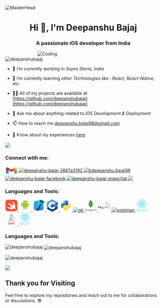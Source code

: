 
<!--

## Hi there 👋

**deepanshubajaj/deepanshubajaj** is a ✨ _special_ ✨ repository because its `README.md` (this file) appears on your GitHub profile.

Here are some ideas to get you started:

- 🔭 I’m currently working on ...
- 🌱 I’m currently learning ...
- 👯 I’m looking to collaborate on ...
- 🤔 I’m looking for help with ...
- 💬 Ask me about ...
- 📫 How to reach me: ...
- 😄 Pronouns: ...
- ⚡ Fun fact: ...
-->

![MasterHead](https://user-images.githubusercontent.com/90236635/232446433-d5540fa2-fe28-4bb8-b929-cdb51fe61336.gif)
<h1 align="center">Hi 👋, I'm Deepanshu Bajaj</h1>
<h3 align="center">A passionate iOS developer from India</h3>

<img align="right" alt="Coding" width="400" src="https://media2.giphy.com/media/v1.Y2lkPTc5MGI3NjExb3BleDZoNnRpcWVta3RjbnV5dHR1Zzdjc2lhZHo1MHdrb3JwZG1qdyZlcD12MV9pbnRlcm5hbF9naWZfYnlfaWQmY3Q9Zw/2IudUHdI075HL02Pkk/giphy.webp">

<p align="left"> <img src="https://komarev.com/ghpvc/?username=deepanshubajaj&label=Profile%20views&color=0e75b6&style=flat" alt="deepanshubajaj" /> </p>

- 🔭 I’m currently working in *Sopra Steria, India*

- 🌱 I’m currently learning *other Technologies like : React, React-Native, etc.*

- 👨‍💻 All of my projects are available at [https://github.com/deepanshubajaj](https://github.com/deepanshubajaj)

- 💬 Ask me about anything related to *iOS Development & Deployment*

- 📫 How to reach me *<deepanshu.bajaj98@gmail.com>*

- 📄 Know about my experiences [here](https://drive.google.com/file/d/1wGTWFyBLyeGQ-a7dfsdQt6cAO6VNXE32/view?usp=sharing)

<img align="center" src="https://user-images.githubusercontent.com/73097560/115834477-dbab4500-a447-11eb-908a-139a6edaec5c.gif"/>

<h3 align="left">Connect with me:</h3>
<p align="left">

<!-- Gmail -->
<a href="mailto:deepanshu.bajaj98@gmail.com?subject=Hey Deepanshu! Got You Connected from Github!" target="blank">
  <img align="center" src="https://raw.githubusercontent.com/rahuldkjain/github-profile-readme-generator/master/src/images/icons/Social/gmail.svg" alt="deepanshu-bajaj-gmail" height="30" width="40" />
</a>

<!-- Linkdin -->
<a href="https://www.linkedin.com/in/deepanshu-bajaj-3887a3192/" target="blank">
  <img align="center" src="https://raw.githubusercontent.com/rahuldkjain/github-profile-readme-generator/master/src/images/icons/Social/linked-in-alt.svg" alt="deepanshu-bajaj-3887a3192" height="30" width="40" />
</a>

<!-- Instagram -->
<a href="https://www.instagram.com/deepanshu.bajaj98/" target="blank">
  <img align="center" src="https://raw.githubusercontent.com/rahuldkjain/github-profile-readme-generator/master/src/images/icons/Social/instagram.svg" alt="bdeepanshu.bajaj98" height="30" width="40" />
</a>

<!-- Facebook -->
<a href="https://www.facebook.com/share/19reqx7n8H/?mibextid=wwXIfr" target="blank">
  <img align="center" src="https://raw.githubusercontent.com/rahuldkjain/github-profile-readme-generator/master/src/images/icons/Social/facebook.svg" alt="deepanshu-bajaj-facebook" height="30" width="40" />
</a>

<!-- Snapchat -->
<a href="https://snapchat.com/t/UojtxmwL" target="blank">
  <img align="center" src="https://raw.githubusercontent.com/rahuldkjain/github-profile-readme-generator/master/src/images/icons/Social/snapchat.svg" alt="deepanshu-bajaj-snapchat" height="30" width="40" />
</a>


<img align="center" src="https://user-images.githubusercontent.com/73097560/115834477-dbab4500-a447-11eb-908a-139a6edaec5c.gif"/>

<h3 align="left">Languages and Tools:</h3>
<p align="left">
  <!-- Swift -->
  <a href="https://developer.apple.com/swift/" target="_blank" rel="noreferrer">
    <img src="https://raw.githubusercontent.com/devicons/devicon/master/icons/swift/swift-original.svg" alt="swift" width="40" height="40"/>
  </a>
  
  <!-- Android -->
  <a href="https://developer.android.com" target="_blank" rel="noreferrer">
    <img src="https://raw.githubusercontent.com/devicons/devicon/master/icons/android/android-original-wordmark.svg" alt="android" width="40" height="40"/>
  </a>
  
  <!-- Xcode -->
  <a href="https://developer.apple.com/xcode/" target="_blank" rel="noreferrer">
    <img src="https://raw.githubusercontent.com/devicons/devicon/master/icons/xcode/xcode-original.svg" alt="xcode" width="40" height="40"/>
  </a>
  
  <!-- C++ -->
  <a href="https://www.w3schools.com/cpp/" target="_blank" rel="noreferrer">
    <img src="https://raw.githubusercontent.com/devicons/devicon/master/icons/cplusplus/cplusplus-original.svg" alt="cplusplus" width="40" height="40"/>
  </a>
  
  <!-- Python -->
  <a href="https://www.python.org" target="_blank" rel="noreferrer">
    <img src="https://raw.githubusercontent.com/devicons/devicon/master/icons/python/python-original.svg" alt="python" width="40" height="40"/>
  </a>
  
  <!-- Git -->
  <a href="https://git-scm.com/" target="_blank" rel="noreferrer">
    <img src="https://www.vectorlogo.zone/logos/git-scm/git-scm-icon.svg" alt="git" width="40" height="40"/>
  </a>
  
  <!-- MongoDB -->
  <a href="https://www.mongodb.com/" target="_blank" rel="noreferrer">
    <img src="https://raw.githubusercontent.com/devicons/devicon/master/icons/mongodb/mongodb-original-wordmark.svg" alt="mongodb" width="40" height="40"/>
  </a>
  
  <!-- MySQL -->
  <a href="https://www.mysql.com/" target="_blank" rel="noreferrer">
    <img src="https://raw.githubusercontent.com/devicons/devicon/master/icons/mysql/mysql-original-wordmark.svg" alt="mysql" width="40" height="40"/>
  </a>
  
  <!-- Postman -->
  <a href="https://postman.com" target="_blank" rel="noreferrer">
    <img src="https://www.vectorlogo.zone/logos/getpostman/getpostman-icon.svg" alt="postman" width="40" height="40"/>
  </a>
  
  <!-- React -->
  <a href="https://reactjs.org/" target="_blank" rel="noreferrer">
    <img src="https://raw.githubusercontent.com/devicons/devicon/master/icons/react/react-original-wordmark.svg" alt="react" width="40" height="40"/>
  </a>

<!-- Java -->
<a href="https://www.java.com/" target="_blank" rel="noreferrer">
  <img src="https://raw.githubusercontent.com/devicons/devicon/master/icons/java/java-original-wordmark.svg" alt="java" width="40" height="40"/>
</a>

<!-- React Native -->
<a href="https://reactnative.dev/" target="_blank" rel="noreferrer">
  <img src="https://raw.githubusercontent.com/devicons/devicon/master/icons/react/react-original-wordmark.svg" alt="react-native" width="40" height="40"/>
</a>

</p>

<h3 align="left">Languages and Tools:</h3>
<p align="left">
  <!-- Languages and Tools Section (same as before) -->
</p>

<!-- Top Languages Card -->
<p><img align="left" src="https://github-readme-stats.vercel.app/api/top-langs?username=deepanshubajaj&show_icons=true&locale=en&layout=compact" alt="deepanshubajaj" /></p>

<!-- GitHub Stats Card -->
<p>&nbsp;<img align="center" src="https://github-readme-stats.vercel.app/api?username=deepanshubajaj&show_icons=true&locale=en" alt="deepanshubajaj" /></p>

<!-- Streak Stats -->
<p><img align="center" src="https://github-readme-streak-stats.herokuapp.com/?user=deepanshubajaj&" alt="deepanshubajaj" /></p>

<!-- Animated GIF -->
<img align="center" src="https://user-images.githubusercontent.com/73097560/115834477-dbab4500-a447-11eb-908a-139a6edaec5c.gif"/>

## Thank you for Visiting

Feel free to explore my repositories and reach out to me for collaborations or discussions. 😎
